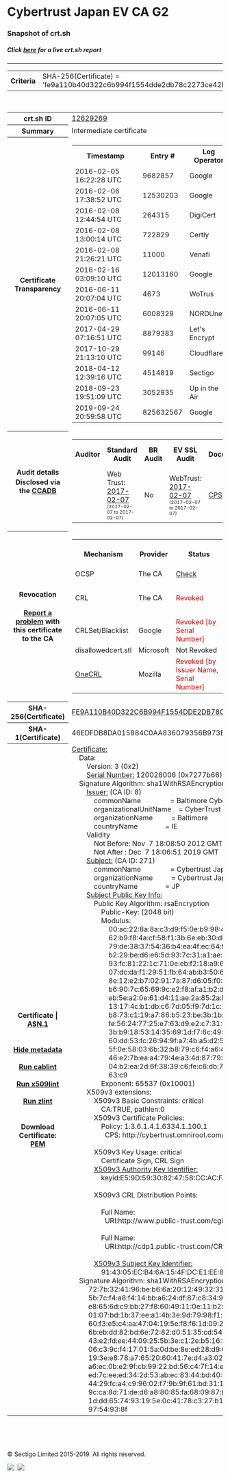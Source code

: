 # Cybertrust Japan EV CA G2
### Snapshot of crt.sh
##### Click [here](https://crt.sh/?q=FE9A110B40D322C6B994F1554DDE2DB78C2273CE42B9AC971CBC7AF2872646A1) for a live crt.sh report

---
<!DOCTYPE HTML PUBLIC "-//W3C//DTD HTML 4.0 Transitional//EN">
<HTML>

<BODY>

<TABLE>
  <TR>
    <TH class="outer">Criteria</TH>
    <TD class="outer">SHA-256(Certificate) = 'fe9a110b40d322c6b994f1554dde2db78c2273ce42b9ac971cbc7af2872646a1'</TD>
  </TR>
</TABLE>
<BR>
<TABLE>
  <TR>
    <TH class="outer">crt.sh ID</TH>
    <TD class="outer"><A href="?id=12629269">12629269</A></TD>
  </TR>
  <TR>
    <TH class="outer">Summary</TH>
    <TD class="outer">Intermediate certificate</TD>
  </TR>
  <TR>
    <TH class="outer">Certificate<BR>Transparency</TH>
    <TD class="outer">
<TABLE class="options" style="margin-left:0px">
  <TR>
    <TH>Timestamp</TH>
    <TH>Entry #</TH>
    <TH>Log Operator</TH>
    <TH>Log URL</TH>
  </TR>
  <TR>
    <TD>2016-02-05&nbsp; <FONT class="small">16:22:28 UTC</FONT></TD>
    <TD>9682857</TD>
    <TD>Google</TD>
    <TD>https://ct.googleapis.com/rocketeer</TD>
  </TR>
  <TR>
    <TD>2016-02-06&nbsp; <FONT class="small">17:38:52 UTC</FONT></TD>
    <TD>12530203</TD>
    <TD>Google</TD>
    <TD>https://ct.googleapis.com/pilot</TD>
  </TR>
  <TR>
    <TD>2016-02-08&nbsp; <FONT class="small">12:44:54 UTC</FONT></TD>
    <TD>264315</TD>
    <TD>DigiCert</TD>
    <TD>https://ct1.digicert-ct.com/log</TD>
  </TR>
  <TR>
    <TD>2016-02-08&nbsp; <FONT class="small">13:00:14 UTC</FONT></TD>
    <TD>722829</TD>
    <TD>Certly</TD>
    <TD>https://log.certly.io</TD>
  </TR>
  <TR>
    <TD>2016-02-08&nbsp; <FONT class="small">21:26:21 UTC</FONT></TD>
    <TD>11000</TD>
    <TD>Venafi</TD>
    <TD>https://ctlog.api.venafi.com</TD>
  </TR>
  <TR>
    <TD>2016-02-16&nbsp; <FONT class="small">03:09:10 UTC</FONT></TD>
    <TD>12013160</TD>
    <TD>Google</TD>
    <TD>https://ct.googleapis.com/aviator</TD>
  </TR>
  <TR>
    <TD>2016-06-11&nbsp; <FONT class="small">20:07:04 UTC</FONT></TD>
    <TD>4673</TD>
    <TD>WoTrus</TD>
    <TD>https://ctlog.wosign.com</TD>
  </TR>
  <TR>
    <TD>2016-06-11&nbsp; <FONT class="small">20:07:05 UTC</FONT></TD>
    <TD>6008329</TD>
    <TD>NORDUnet</TD>
    <TD>https://plausible.ct.nordu.net</TD>
  </TR>
  <TR>
    <TD>2017-04-29&nbsp; <FONT class="small">07:16:51 UTC</FONT></TD>
    <TD>8879383</TD>
    <TD>Let's Encrypt</TD>
    <TD>https://clicky.ct.letsencrypt.org</TD>
  </TR>
  <TR>
    <TD>2017-10-29&nbsp; <FONT class="small">21:13:10 UTC</FONT></TD>
    <TD>99146</TD>
    <TD>Cloudflare</TD>
    <TD>https://ct.cloudflare.com/logs/nimbus2019</TD>
  </TR>
  <TR>
    <TD>2018-04-12&nbsp; <FONT class="small">12:39:16 UTC</FONT></TD>
    <TD>4514819</TD>
    <TD>Sectigo</TD>
    <TD>https://dodo.ct.comodo.com</TD>
  </TR>
  <TR>
    <TD>2018-09-23&nbsp; <FONT class="small">19:51:09 UTC</FONT></TD>
    <TD>3052935</TD>
    <TD>Up in the Air</TD>
    <TD>https://ct.filippo.io/behindthesofa</TD>
  </TR>
  <TR>
    <TD>2019-09-24&nbsp; <FONT class="small">20:59:58 UTC</FONT></TD>
    <TD>825632567</TD>
    <TD>Google</TD>
    <TD>https://ct.googleapis.com/logs/argon2019</TD>
  </TR>
</TABLE>
    </TD>
  </TR>
  <TR>
    <TH class="outer">Audit details<BR>
      <DIV class="small" style="padding-top:3px">Disclosed via the
        <A href="//ccadb-public.secure.force.com/mozilla/PublicAllIntermediateCerts" target="_blank">CCADB</A></DIV>
    </TH>
    <TD class="outer">
<TABLE class="options" style="margin-left:0px">
  <TR>
    <TH>Auditor</TH>
    <TH>Standard Audit</TH>
    <TH>BR Audit</TH>
    <TH>EV SSL Audit</TH>
    <TH>Documents</TH>
    <TH>CCADB</TH>
    <TH>Root Owner / Certificate</TH>
  </TR>
  <TR>
    <TD style="vertical-align:middle"></TD>
    <TD>Web Trust:
      <A href="https://cert.webtrust.org/SealFile?seal=2190&file=pdf" target="_blank">2017-02-07</A>
      <BR><FONT style="font-size:8pt">(2017-02-07 to 2017-02-07)</FONT></TD>
    <TD>No    <TD>WebTrust:
      <A href="https://cert.webtrust.org/SealFile?seal=2192&file=pdf" target="_blank">2017-02-07</A>
      <BR><FONT style="font-size:8pt">(2017-02-07 to 2017-02-07)</FONT></TD>
    <TD>
      <A href="https://www.cybertrust.ne.jp/repository/sureserver/CPS_Ver7.8.pdf" target="blank">CPS</A>
    </TD>
    <TD><A href="//ccadb.force.com/001o000000dNhefAAC" target="_blank">001o000000dNhefAAC</A></TD>
    <TD><A href="/?id=76">DigiCert</A></TD>
  </TR>
</TABLE>
    </TD>
  </TR>
  <TR>
    <TH class="outer">Revocation<BR><BR>
      <DIV class="small" style="padding-top:3px"><A href="?id=12629269&opt=problemreporting">Report a problem</A> with<BR>this certificate to the CA</DIV></TH>
    <TD class="outer">
      <TABLE class="options" style="margin-left:0px">
        <TR>
          <TH>Mechanism</TH>
          <TH>Provider</TH>
          <TH>Status</TH>
          <TH>Revocation Date</TH>
          <TH>Last Observed in CRL</TH>
          <TH>Last Checked <SPAN style="color:#CC0000;vertical-align:middle;font-size:70%;font-weight:normal">(Error)</SPAN></TH>
        </TR>
        <TR>
          <TD>OCSP</TD>
          <TD>The CA</TD>
          <TD><A href="?id=12629269&opt=ocsp">Check</A></TD>
          <TD><SPAN style="color:#888888">?</SPAN></TD>
          <TD><SPAN style="color:#888888">n/a</SPAN></TD>
          <TD><SPAN style="color:#888888">?</SPAN></TD>
        </TR>
        <TR>
          <TD>CRL</TD>
          <TD>The CA</TD>
          <TD><SPAN style="color:#CC0000">Revoked</SPAN></TD><TD>2018-10-02&nbsp; <FONT class="small">20:03:58 UTC</FONT></TD><TD>2019-11-27&nbsp; <FONT class="small">00:33:19 UTC</FONT></TD><TD>2019-12-04&nbsp; <FONT class="small">20:05:09 UTC</FONT></TD>
        </TR>
        <TR>
          <TD>CRLSet/Blacklist</TD>
          <TD>Google</TD>
          <TD><SPAN style="color:#CC0000">Revoked [by Serial Number]</SPAN></TD>
          <TD><SPAN style="color:#888888">n/a</SPAN></TD>
          <TD><SPAN style="color:#888888">n/a</SPAN></TD>
          <TD><SPAN style="color:#888888">n/a</SPAN></TD>
        </TR>
        <TR>
          <TD>disallowedcert.stl</TD>
          <TD>Microsoft</TD>
          <TD>Not Revoked</TD>
          <TD><SPAN style="color:#888888">n/a</SPAN></TD>
          <TD><SPAN style="color:#888888">n/a</SPAN></TD>
          <TD><SPAN style="color:#888888">n/a</SPAN></TD>
        </TR>
        <TR>
          <TD><A href="/mozilla-onecrl" target="_blank">OneCRL</A></TD>
          <TD>Mozilla</TD>
          <TD><SPAN style="color:#CC0000">Revoked [by Issuer Name, Serial Number]</SPAN></TD><TD>2018-11-02&nbsp; <FONT class="small">11:49:33 UTC</FONT></TD>
          <TD><SPAN style="color:#888888">n/a</SPAN></TD>
          <TD><SPAN style="color:#888888">n/a</SPAN></TD>
        </TR>
      </TABLE>
    </TD>
  </TR>
  <TR>
    <TH class="outer">SHA-256(Certificate)</TH>
    <TD class="outer"><A href="//censys.io/certificates/fe9a110b40d322c6b994f1554dde2db78c2273ce42b9ac971cbc7af2872646a1">FE9A110B40D322C6B994F1554DDE2DB78C2273CE42B9AC971CBC7AF2872646A1</A></TD>
  </TR>
  <TR>
    <TH class="outer">SHA-1(Certificate)</TH>
    <TD class="outer">46EDFDB8DA015884C0AA836079356B973BCC8A16</TD>
  </TR>
  <TR>
    <TH class="outer">Certificate | <A href="?asn1=12629269">ASN.1</A>
      <SPAN class="small"><BR>
      <BR><BR><A href="?id=12629269&opt=nometadata">Hide metadata</A>
      <BR><BR><A href="?id=12629269&opt=cablint">Run cablint</A>
      <BR><BR><A href="?id=12629269&opt=x509lint">Run x509lint</A>
      <BR><BR><A href="?id=12629269&opt=zlint">Run zlint</A>
      <BR><BR><BR>Download Certificate: <A href="?d=12629269">PEM</A>
      </SPAN>
    </TH>
    <TD class="text"><A href="?d=12629269">Certificate:</A><BR>&nbsp;&nbsp;&nbsp;&nbsp;Data:<BR>&nbsp;&nbsp;&nbsp;&nbsp;&nbsp;&nbsp;&nbsp;&nbsp;Version:&nbsp;3&nbsp;(0x2)<BR>&nbsp;&nbsp;&nbsp;&nbsp;&nbsp;&nbsp;&nbsp;&nbsp;<A href="?serial=07277b66">Serial&nbsp;Number:</A>&nbsp;120028006&nbsp;(0x7277b66)<BR>&nbsp;&nbsp;&nbsp;&nbsp;Signature&nbsp;Algorithm:&nbsp;sha1WithRSAEncryption<BR>&nbsp;&nbsp;&nbsp;&nbsp;&nbsp;&nbsp;&nbsp;&nbsp;<A href="?caid=8">Issuer:</A> <SPAN class="small">(CA ID: 8)</SPAN><BR>&nbsp;&nbsp;&nbsp;&nbsp;&nbsp;&nbsp;&nbsp;&nbsp;&nbsp;&nbsp;&nbsp;&nbsp;commonName&nbsp;&nbsp;&nbsp;&nbsp;&nbsp;&nbsp;&nbsp;&nbsp;&nbsp;&nbsp;&nbsp;&nbsp;&nbsp;&nbsp;&nbsp;&nbsp;=&nbsp;Baltimore&nbsp;CyberTrust&nbsp;Root<BR>&nbsp;&nbsp;&nbsp;&nbsp;&nbsp;&nbsp;&nbsp;&nbsp;&nbsp;&nbsp;&nbsp;&nbsp;organizationalUnitName&nbsp;&nbsp;&nbsp;&nbsp;=&nbsp;CyberTrust<BR>&nbsp;&nbsp;&nbsp;&nbsp;&nbsp;&nbsp;&nbsp;&nbsp;&nbsp;&nbsp;&nbsp;&nbsp;organizationName&nbsp;&nbsp;&nbsp;&nbsp;&nbsp;&nbsp;&nbsp;&nbsp;&nbsp;&nbsp;=&nbsp;Baltimore<BR>&nbsp;&nbsp;&nbsp;&nbsp;&nbsp;&nbsp;&nbsp;&nbsp;&nbsp;&nbsp;&nbsp;&nbsp;countryName&nbsp;&nbsp;&nbsp;&nbsp;&nbsp;&nbsp;&nbsp;&nbsp;&nbsp;&nbsp;&nbsp;&nbsp;&nbsp;&nbsp;&nbsp;=&nbsp;IE<BR>&nbsp;&nbsp;&nbsp;&nbsp;&nbsp;&nbsp;&nbsp;&nbsp;Validity<BR>&nbsp;&nbsp;&nbsp;&nbsp;&nbsp;&nbsp;&nbsp;&nbsp;&nbsp;&nbsp;&nbsp;&nbsp;Not&nbsp;Before:&nbsp;Nov&nbsp;&nbsp;7&nbsp;18:08:50&nbsp;2012&nbsp;GMT<BR>&nbsp;&nbsp;&nbsp;&nbsp;&nbsp;&nbsp;&nbsp;&nbsp;&nbsp;&nbsp;&nbsp;&nbsp;Not&nbsp;After&nbsp;:&nbsp;Dec&nbsp;&nbsp;7&nbsp;18:06:51&nbsp;2019&nbsp;GMT<BR>&nbsp;&nbsp;&nbsp;&nbsp;&nbsp;&nbsp;&nbsp;&nbsp;<A href="?caid=271">Subject:</A> <SPAN class="small">(CA ID: 271)</SPAN><BR>&nbsp;&nbsp;&nbsp;&nbsp;&nbsp;&nbsp;&nbsp;&nbsp;&nbsp;&nbsp;&nbsp;&nbsp;commonName&nbsp;&nbsp;&nbsp;&nbsp;&nbsp;&nbsp;&nbsp;&nbsp;&nbsp;&nbsp;&nbsp;&nbsp;&nbsp;&nbsp;&nbsp;&nbsp;=&nbsp;Cybertrust&nbsp;Japan&nbsp;EV&nbsp;CA&nbsp;G2<BR>&nbsp;&nbsp;&nbsp;&nbsp;&nbsp;&nbsp;&nbsp;&nbsp;&nbsp;&nbsp;&nbsp;&nbsp;organizationName&nbsp;&nbsp;&nbsp;&nbsp;&nbsp;&nbsp;&nbsp;&nbsp;&nbsp;&nbsp;=&nbsp;Cybertrust&nbsp;Japan&nbsp;Co.,&nbsp;Ltd.<BR>&nbsp;&nbsp;&nbsp;&nbsp;&nbsp;&nbsp;&nbsp;&nbsp;&nbsp;&nbsp;&nbsp;&nbsp;countryName&nbsp;&nbsp;&nbsp;&nbsp;&nbsp;&nbsp;&nbsp;&nbsp;&nbsp;&nbsp;&nbsp;&nbsp;&nbsp;&nbsp;&nbsp;=&nbsp;JP<BR>&nbsp;&nbsp;&nbsp;&nbsp;&nbsp;&nbsp;&nbsp;&nbsp;<A href="?spkisha256=f718e6b888402ba7b18ad5afdb161468dfba4951c8881f91bbdefeb6482211a4">Subject&nbsp;Public&nbsp;Key&nbsp;Info:</A><BR>&nbsp;&nbsp;&nbsp;&nbsp;&nbsp;&nbsp;&nbsp;&nbsp;&nbsp;&nbsp;&nbsp;&nbsp;Public&nbsp;Key&nbsp;Algorithm:&nbsp;rsaEncryption<BR>&nbsp;&nbsp;&nbsp;&nbsp;&nbsp;&nbsp;&nbsp;&nbsp;&nbsp;&nbsp;&nbsp;&nbsp;&nbsp;&nbsp;&nbsp;&nbsp;Public-Key:&nbsp;(2048&nbsp;bit)<BR>&nbsp;&nbsp;&nbsp;&nbsp;&nbsp;&nbsp;&nbsp;&nbsp;&nbsp;&nbsp;&nbsp;&nbsp;&nbsp;&nbsp;&nbsp;&nbsp;Modulus:<BR>&nbsp;&nbsp;&nbsp;&nbsp;&nbsp;&nbsp;&nbsp;&nbsp;&nbsp;&nbsp;&nbsp;&nbsp;&nbsp;&nbsp;&nbsp;&nbsp;&nbsp;&nbsp;&nbsp;&nbsp;00:ac:22:8a:8a:c3:d9:f5:0e:b9:98:43:51:fa:e6:<BR>&nbsp;&nbsp;&nbsp;&nbsp;&nbsp;&nbsp;&nbsp;&nbsp;&nbsp;&nbsp;&nbsp;&nbsp;&nbsp;&nbsp;&nbsp;&nbsp;&nbsp;&nbsp;&nbsp;&nbsp;62:b9:f8:4a:cf:58:f1:3b:6e:eb:30:db:e3:b3:cb:<BR>&nbsp;&nbsp;&nbsp;&nbsp;&nbsp;&nbsp;&nbsp;&nbsp;&nbsp;&nbsp;&nbsp;&nbsp;&nbsp;&nbsp;&nbsp;&nbsp;&nbsp;&nbsp;&nbsp;&nbsp;79:de:38:37:54:36:b4:ea:4f:ec:64:f1:32:51:aa:<BR>&nbsp;&nbsp;&nbsp;&nbsp;&nbsp;&nbsp;&nbsp;&nbsp;&nbsp;&nbsp;&nbsp;&nbsp;&nbsp;&nbsp;&nbsp;&nbsp;&nbsp;&nbsp;&nbsp;&nbsp;b2:29:be:d6:e6:5d:93:7c:31:a1:ae:9a:73:bc:d5:<BR>&nbsp;&nbsp;&nbsp;&nbsp;&nbsp;&nbsp;&nbsp;&nbsp;&nbsp;&nbsp;&nbsp;&nbsp;&nbsp;&nbsp;&nbsp;&nbsp;&nbsp;&nbsp;&nbsp;&nbsp;93:fc:81:22:1c:71:0e:eb:f2:18:a9:6c:0b:01:aa:<BR>&nbsp;&nbsp;&nbsp;&nbsp;&nbsp;&nbsp;&nbsp;&nbsp;&nbsp;&nbsp;&nbsp;&nbsp;&nbsp;&nbsp;&nbsp;&nbsp;&nbsp;&nbsp;&nbsp;&nbsp;07:dc:da:f1:29:51:fb:64:ab:b3:50:65:a8:9b:f3:<BR>&nbsp;&nbsp;&nbsp;&nbsp;&nbsp;&nbsp;&nbsp;&nbsp;&nbsp;&nbsp;&nbsp;&nbsp;&nbsp;&nbsp;&nbsp;&nbsp;&nbsp;&nbsp;&nbsp;&nbsp;8e:12:e2:b7:02:91:7a:87:d6:05:f0:0a:fc:81:7c:<BR>&nbsp;&nbsp;&nbsp;&nbsp;&nbsp;&nbsp;&nbsp;&nbsp;&nbsp;&nbsp;&nbsp;&nbsp;&nbsp;&nbsp;&nbsp;&nbsp;&nbsp;&nbsp;&nbsp;&nbsp;b6:90:7c:65:69:9c:e2:f8:af:a1:b2:d8:04:a8:69:<BR>&nbsp;&nbsp;&nbsp;&nbsp;&nbsp;&nbsp;&nbsp;&nbsp;&nbsp;&nbsp;&nbsp;&nbsp;&nbsp;&nbsp;&nbsp;&nbsp;&nbsp;&nbsp;&nbsp;&nbsp;eb:5e:a2:0e:61:d4:11:ae:2a:85:2a:ba:11:68:01:<BR>&nbsp;&nbsp;&nbsp;&nbsp;&nbsp;&nbsp;&nbsp;&nbsp;&nbsp;&nbsp;&nbsp;&nbsp;&nbsp;&nbsp;&nbsp;&nbsp;&nbsp;&nbsp;&nbsp;&nbsp;13:17:4c:b1:db:c6:7d:05:f9:7d:1c:1f:14:3e:84:<BR>&nbsp;&nbsp;&nbsp;&nbsp;&nbsp;&nbsp;&nbsp;&nbsp;&nbsp;&nbsp;&nbsp;&nbsp;&nbsp;&nbsp;&nbsp;&nbsp;&nbsp;&nbsp;&nbsp;&nbsp;b8:73:c1:19:a7:86:b5:23:be:3b:1b:6f:80:c5:72:<BR>&nbsp;&nbsp;&nbsp;&nbsp;&nbsp;&nbsp;&nbsp;&nbsp;&nbsp;&nbsp;&nbsp;&nbsp;&nbsp;&nbsp;&nbsp;&nbsp;&nbsp;&nbsp;&nbsp;&nbsp;fe:56:24:77:25:e7:63:d9:e2:c7:31:90:bd:1b:1d:<BR>&nbsp;&nbsp;&nbsp;&nbsp;&nbsp;&nbsp;&nbsp;&nbsp;&nbsp;&nbsp;&nbsp;&nbsp;&nbsp;&nbsp;&nbsp;&nbsp;&nbsp;&nbsp;&nbsp;&nbsp;3b:b9:18:53:14:35:69:1d:f7:6c:49:52:11:e7:fc:<BR>&nbsp;&nbsp;&nbsp;&nbsp;&nbsp;&nbsp;&nbsp;&nbsp;&nbsp;&nbsp;&nbsp;&nbsp;&nbsp;&nbsp;&nbsp;&nbsp;&nbsp;&nbsp;&nbsp;&nbsp;60:dd:53:fc:26:94:9f:a7:4b:a5:d2:53:2a:f4:ea:<BR>&nbsp;&nbsp;&nbsp;&nbsp;&nbsp;&nbsp;&nbsp;&nbsp;&nbsp;&nbsp;&nbsp;&nbsp;&nbsp;&nbsp;&nbsp;&nbsp;&nbsp;&nbsp;&nbsp;&nbsp;5f:0e:58:03:6b:32:b8:79:c6:f4:a6:44:e1:ef:73:<BR>&nbsp;&nbsp;&nbsp;&nbsp;&nbsp;&nbsp;&nbsp;&nbsp;&nbsp;&nbsp;&nbsp;&nbsp;&nbsp;&nbsp;&nbsp;&nbsp;&nbsp;&nbsp;&nbsp;&nbsp;46:e2:7b:ea:a4:79:4e:a3:4d:87:79:84:60:87:84:<BR>&nbsp;&nbsp;&nbsp;&nbsp;&nbsp;&nbsp;&nbsp;&nbsp;&nbsp;&nbsp;&nbsp;&nbsp;&nbsp;&nbsp;&nbsp;&nbsp;&nbsp;&nbsp;&nbsp;&nbsp;04:b2:ea:2d:6f:38:39:c6:fe:c6:db:7c:f0:66:97:<BR>&nbsp;&nbsp;&nbsp;&nbsp;&nbsp;&nbsp;&nbsp;&nbsp;&nbsp;&nbsp;&nbsp;&nbsp;&nbsp;&nbsp;&nbsp;&nbsp;&nbsp;&nbsp;&nbsp;&nbsp;63:c9<BR>&nbsp;&nbsp;&nbsp;&nbsp;&nbsp;&nbsp;&nbsp;&nbsp;&nbsp;&nbsp;&nbsp;&nbsp;&nbsp;&nbsp;&nbsp;&nbsp;Exponent:&nbsp;65537&nbsp;(0x10001)<BR>&nbsp;&nbsp;&nbsp;&nbsp;&nbsp;&nbsp;&nbsp;&nbsp;X509v3&nbsp;extensions:<BR>&nbsp;&nbsp;&nbsp;&nbsp;&nbsp;&nbsp;&nbsp;&nbsp;&nbsp;&nbsp;&nbsp;&nbsp;X509v3&nbsp;Basic&nbsp;Constraints:&nbsp;critical<BR>&nbsp;&nbsp;&nbsp;&nbsp;&nbsp;&nbsp;&nbsp;&nbsp;&nbsp;&nbsp;&nbsp;&nbsp;&nbsp;&nbsp;&nbsp;&nbsp;CA:TRUE,&nbsp;pathlen:0<BR>&nbsp;&nbsp;&nbsp;&nbsp;&nbsp;&nbsp;&nbsp;&nbsp;&nbsp;&nbsp;&nbsp;&nbsp;X509v3&nbsp;Certificate&nbsp;Policies:&nbsp;<BR>&nbsp;&nbsp;&nbsp;&nbsp;&nbsp;&nbsp;&nbsp;&nbsp;&nbsp;&nbsp;&nbsp;&nbsp;&nbsp;&nbsp;&nbsp;&nbsp;Policy:&nbsp;1.3.6.1.4.1.6334.1.100.1<BR>&nbsp;&nbsp;&nbsp;&nbsp;&nbsp;&nbsp;&nbsp;&nbsp;&nbsp;&nbsp;&nbsp;&nbsp;&nbsp;&nbsp;&nbsp;&nbsp;&nbsp;&nbsp;CPS:&nbsp;http://cybertrust.omniroot.com/repository.cfm<BR><BR>&nbsp;&nbsp;&nbsp;&nbsp;&nbsp;&nbsp;&nbsp;&nbsp;&nbsp;&nbsp;&nbsp;&nbsp;X509v3&nbsp;Key&nbsp;Usage:&nbsp;critical<BR>&nbsp;&nbsp;&nbsp;&nbsp;&nbsp;&nbsp;&nbsp;&nbsp;&nbsp;&nbsp;&nbsp;&nbsp;&nbsp;&nbsp;&nbsp;&nbsp;Certificate&nbsp;Sign,&nbsp;CRL&nbsp;Sign<BR>&nbsp;&nbsp;&nbsp;&nbsp;&nbsp;&nbsp;&nbsp;&nbsp;&nbsp;&nbsp;&nbsp;&nbsp;<A href="?ski=e59d5930824758ccacfa085436867b3ab5044df0">X509v3&nbsp;Authority&nbsp;Key&nbsp;Identifier:</A><BR>&nbsp;&nbsp;&nbsp;&nbsp;&nbsp;&nbsp;&nbsp;&nbsp;&nbsp;&nbsp;&nbsp;&nbsp;&nbsp;&nbsp;&nbsp;&nbsp;keyid:E5:9D:59:30:82:47:58:CC:AC:FA:08:54:36:86:7B:3A:B5:04:4D:F0<BR><BR>&nbsp;&nbsp;&nbsp;&nbsp;&nbsp;&nbsp;&nbsp;&nbsp;&nbsp;&nbsp;&nbsp;&nbsp;X509v3&nbsp;CRL&nbsp;Distribution&nbsp;Points:&nbsp;<BR><BR>&nbsp;&nbsp;&nbsp;&nbsp;&nbsp;&nbsp;&nbsp;&nbsp;&nbsp;&nbsp;&nbsp;&nbsp;&nbsp;&nbsp;&nbsp;&nbsp;Full&nbsp;Name:<BR>&nbsp;&nbsp;&nbsp;&nbsp;&nbsp;&nbsp;&nbsp;&nbsp;&nbsp;&nbsp;&nbsp;&nbsp;&nbsp;&nbsp;&nbsp;&nbsp;&nbsp;&nbsp;URI:http://www.public-trust.com/cgi-bin/CRL/202501/cdp.crl<BR><BR>&nbsp;&nbsp;&nbsp;&nbsp;&nbsp;&nbsp;&nbsp;&nbsp;&nbsp;&nbsp;&nbsp;&nbsp;&nbsp;&nbsp;&nbsp;&nbsp;Full&nbsp;Name:<BR>&nbsp;&nbsp;&nbsp;&nbsp;&nbsp;&nbsp;&nbsp;&nbsp;&nbsp;&nbsp;&nbsp;&nbsp;&nbsp;&nbsp;&nbsp;&nbsp;&nbsp;&nbsp;URI:http://cdp1.public-trust.com/CRL/Omniroot2025.crl<BR><BR>&nbsp;&nbsp;&nbsp;&nbsp;&nbsp;&nbsp;&nbsp;&nbsp;&nbsp;&nbsp;&nbsp;&nbsp;<A href="?ski=914305ecb46a154fdce1ee86565c11d02a2b8d5f">X509v3&nbsp;Subject&nbsp;Key&nbsp;Identifier:</A><BR>&nbsp;&nbsp;&nbsp;&nbsp;&nbsp;&nbsp;&nbsp;&nbsp;&nbsp;&nbsp;&nbsp;&nbsp;&nbsp;&nbsp;&nbsp;&nbsp;91:43:05:EC:B4:6A:15:4F:DC:E1:EE:86:56:5C:11:D0:2A:2B:8D:5F<BR>&nbsp;&nbsp;&nbsp;&nbsp;Signature&nbsp;Algorithm:&nbsp;sha1WithRSAEncryption<BR>&nbsp;&nbsp;&nbsp;&nbsp;&nbsp;&nbsp;&nbsp;&nbsp;&nbsp;72:7b:32:41:96:be:b6:6a:20:12:49:32:31:a8:08:8c:87:54:<BR>&nbsp;&nbsp;&nbsp;&nbsp;&nbsp;&nbsp;&nbsp;&nbsp;&nbsp;5b:7c:f4:a8:f4:14:bb:a6:24:df:87:c8:34:99:24:35:cc:85:<BR>&nbsp;&nbsp;&nbsp;&nbsp;&nbsp;&nbsp;&nbsp;&nbsp;&nbsp;e8:65:6d:c9:bb:27:f8:60:49:11:0e:11:b2:b9:2f:3d:a3:c7:<BR>&nbsp;&nbsp;&nbsp;&nbsp;&nbsp;&nbsp;&nbsp;&nbsp;&nbsp;01:07:bd:1b:37:ee:a1:4b:3e:9d:79:98:f1:b3:16:ac:9d:bf:<BR>&nbsp;&nbsp;&nbsp;&nbsp;&nbsp;&nbsp;&nbsp;&nbsp;&nbsp;60:f3:e5:c4:aa:47:04:19:5e:f8:f6:1d:09:2b:b3:6c:a1:ec:<BR>&nbsp;&nbsp;&nbsp;&nbsp;&nbsp;&nbsp;&nbsp;&nbsp;&nbsp;6b:eb:dd:82:bd:6e:72:82:d0:51:35:cd:54:77:84:66:35:45:<BR>&nbsp;&nbsp;&nbsp;&nbsp;&nbsp;&nbsp;&nbsp;&nbsp;&nbsp;43:e2:fd:ee:44:09:25:5b:3e:c1:2e:b5:16:94:ea:bb:e6:5d:<BR>&nbsp;&nbsp;&nbsp;&nbsp;&nbsp;&nbsp;&nbsp;&nbsp;&nbsp;06:c3:9c:f4:17:01:5a:0d:be:8e:ed:28:d9:04:5e:1f:94:ff:<BR>&nbsp;&nbsp;&nbsp;&nbsp;&nbsp;&nbsp;&nbsp;&nbsp;&nbsp;19:3e:e8:78:a7:65:20:60:41:7e:d4:a3:02:4d:57:b5:9f:ec:<BR>&nbsp;&nbsp;&nbsp;&nbsp;&nbsp;&nbsp;&nbsp;&nbsp;&nbsp;a6:ec:0b:e2:9f:cb:99:22:bd:56:c4:7f:14:e1:eb:7c:95:00:<BR>&nbsp;&nbsp;&nbsp;&nbsp;&nbsp;&nbsp;&nbsp;&nbsp;&nbsp;ed:7c:ee:ed:34:2d:53:ab:ec:83:44:bd:40:6d:aa:5e:4c:b4:<BR>&nbsp;&nbsp;&nbsp;&nbsp;&nbsp;&nbsp;&nbsp;&nbsp;&nbsp;44:29:fc:a4:c9:96:02:f7:9b:9f:61:bd:31:16:72:d8:69:3f:<BR>&nbsp;&nbsp;&nbsp;&nbsp;&nbsp;&nbsp;&nbsp;&nbsp;&nbsp;9c:ca:8d:71:de:d6:a8:80:85:fa:68:09:87:bd:84:e3:c4:b6:<BR>&nbsp;&nbsp;&nbsp;&nbsp;&nbsp;&nbsp;&nbsp;&nbsp;&nbsp;1d:dd:65:74:93:19:5e:0c:41:78:c3:27:b1:21:45:ad:b9:c9:<BR>&nbsp;&nbsp;&nbsp;&nbsp;&nbsp;&nbsp;&nbsp;&nbsp;&nbsp;97:54:93:8f<BR>    </TD>
  </TR>
</TABLE>

  <BR><BR><BR>

  <P class="copyright">&copy; Sectigo Limited 2015-2019. All rights reserved.</P>
  <DIV>
    <A href="https://sectigo.com/"><IMG src="/sectigo_s.png"></A>
    &nbsp;<A href="https://github.com/crtsh"><IMG src="/GitHub-Mark-32px.png"></A>
  </DIV>
</BODY>
</HTML>
